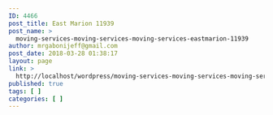 ```yaml
---
ID: 4466
post_title: East Marion 11939
post_name: >
  moving-services-moving-services-moving-services-eastmarion-11939
author: mrgabonijeff@gmail.com
post_date: 2018-03-28 01:38:17
layout: page
link: >
  http://localhost/wordpress/moving-services-moving-services-moving-services-eastmarion-11939/
published: true
tags: [ ]
categories: [ ]
---
```

